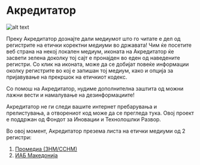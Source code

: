 # Акредитатор
![alt text](https://i.imgur.com/Kw1bey6.png "Акредитатор")

Преку Акредитатор дознајте дали медиумот што го читате е дел од регистрите на етички коректни медиуми во државата! Чим ќе посетите веб страна на некој локален медиум, иконата на Акредитатор ќе засвети зелена доколку тој сајт е пронајден во еден од наведените регистри. Со клик на иконата, може да се добијат повеќе информации околку регистрите во кој е запишан тој медиум, како и опција за пријавување на прекршок на етичкиот кодекс.

Со помош на Акредитатор, нудиме дополнителна заштита од можни лажни вести и намалување на дезинформациите!

Акредитатор не ги следи вашите интернет пребарувања и прелистувања, а отворениот код може да се прегледа тука. Овој проект е поддржан од Фондот за Иновации и Технолошлки Развор.

Во овој момент, Акредитатор презема листа на етички медиуми од 2 регистри:
1) [Промедиа (ЗНМ/ССНМ)](https://promedia.mk/main)
2) [ИАБ Македонија](https://www.iab.mk/etichki-kodeks/)
